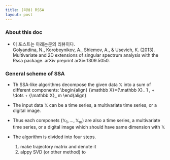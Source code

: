 ```yaml
---
title: (리뷰) RSSA
layout: post
---
```


### About this doc
- 이 포스트는 아래논문의 리뷰이다. <br/>
Golyandina, N., Korobeynikov, A., Shlemov, A., \& Usevich, K. (2013). Multivariate and 2D extensions of singular spectrum analysis with the Rssa package. arXiv preprint arXiv:1309.5050.

### General scheme of SSA 
- Th SSA-like algorithms decompose the given data ${\mathbb X}$ into a sum of different components: 
\begin{align}
{\mathbb X}={\mathbb X}_ 1 , + \dots + {\mathbb X}_ m
\end{align}

- The input data ${\mathbb X}$ can be a time series, a multivariate time series, or a digital image. 

- Thus each componets (${\mathbb X}_ 1, \dots, {\mathbb X}_ m$) are also a time series, a multivariate time series, or a digital image which should have same dimension with ${\mathbb X}$

- The algorithm is divided into four steps.
	1. make trajectory matrix and denote it 
	2. alppy SVD (or other method) to 
